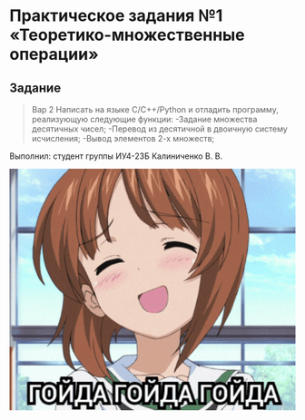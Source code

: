 # Практическое задания №1 «Теоретико-множественные операции»

## Задание
>Вар 2
>Написать на языке С/C++/Python и отладить программу,
>реализующую следующие функции:
>-Задание множества десятичных чисел;
>-Перевод из десятичной в двоичную систему исчисления;
>-Вывод элементов 2-х множеств;

Выполнил: студент группы ИУ4-23Б 
Калиниченко В. В.

![КТИ](static/image.png "КТИ")
